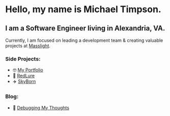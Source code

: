 # Hello, my name is Michael Timpson.  

## I am a Software Engineer living in Alexandria, VA.

Currently, I am focused on leading a development team & creating valuable projects at [Masslight](https://www.masslight.com/).

### Side Projects:
- 🤓  [My Portfolio](https://www.mtimpson.com/home/)
- 🥷  [RedLure](https://github.com/redlure/)
- ✈️  [SkyBorn](https://appadvice.com/app/skyborn/1121435715) 

### Blog:
- 📝  [Debugging My Thoughts](https://www.mtimpson.com/blog/)
